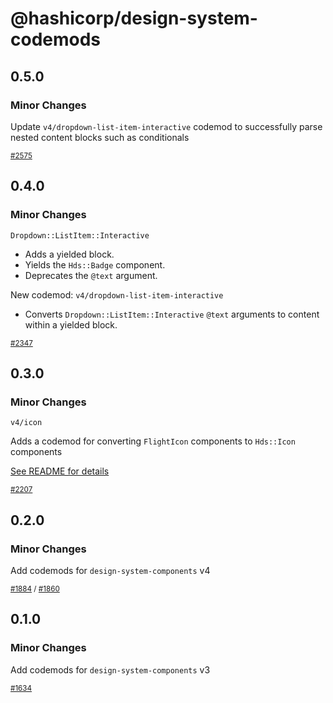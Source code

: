 # @hashicorp/design-system-codemods

## 0.5.0

### Minor Changes

Update `v4/dropdown-list-item-interactive` codemod to successfully parse nested content blocks such as conditionals

<small class="doc-whats-new-changelog-metadata">[#2575](https://github.com/hashicorp/design-system/pull/2575)</small>

<div class="doc-whats-new-changelog-separator"></div>

## 0.4.0

### Minor Changes

`Dropdown::ListItem::Interactive`

- Adds a yielded block.
- Yields the `Hds::Badge` component.
- Deprecates the `@text` argument.

New codemod: `v4/dropdown-list-item-interactive`

- Converts `Dropdown::ListItem::Interactive` `@text` arguments to content within a yielded block.

<small class="doc-whats-new-changelog-metadata">[#2347](https://github.com/hashicorp/design-system/pull/2347)</small>

<div class="doc-whats-new-changelog-separator"></div>

## 0.3.0

### Minor Changes

`v4/icon`

Adds a codemod for converting `FlightIcon` components to `Hds::Icon` components

[See README for details](../packages/codemods/transforms/v4/icon/README.md)

<small class="doc-whats-new-changelog-metadata">[#2207](https://github.com/hashicorp/design-system/pull/2207)</small>

<div class="doc-whats-new-changelog-separator"></div>

## 0.2.0

### Minor Changes

Add codemods for `design-system-components` v4

<small class="doc-whats-new-changelog-metadata">[#1884](https://github.com/hashicorp/design-system/pull/1884) / [#1860](https://github.com/hashicorp/design-system/pull/1860)</small>

<div class="doc-whats-new-changelog-separator"></div>

## 0.1.0

### Minor Changes

Add codemods for `design-system-components` v3

<small class="doc-whats-new-changelog-metadata">[#1634](https://github.com/hashicorp/design-system/pull/1634)</small>

<div class="doc-whats-new-changelog-separator"></div>

